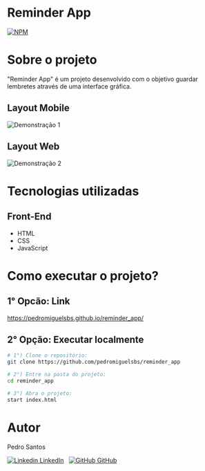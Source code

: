 # Reminder App
[![NPM](https://img.shields.io/npm/l/react)](https://github.com/pedromiguelsbs/reminder_app/blob/master/LICENSE) 

# Sobre o projeto

"Reminder App" é um projeto desenvolvido com o objetivo guardar lembretes através de uma interface gráfica.

## Layout Mobile
![Demonstração 1](https://i.imgur.com/7qa6Nws.png?1)

## Layout Web
![Demonstração 2](https://i.imgur.com/4h7jGDH.png?1)


# Tecnologias utilizadas
## Front-End
- HTML
- CSS
- JavaScript

# Como executar o projeto?

## 1° Opcão: Link
https://pedromiguelsbs.github.io/reminder_app/

## 2° Opção: Executar localmente

```bash
# 1°) Clone o repositório:
git clone https://github.com/pedromiguelsbs/reminder_app

# 2°) Entre na pasta do projeto:
cd reminder_app

# 3°) Abra o projeto:
start index.html
```

# Autor

Pedro Santos

[![Linkedin](https://i.stack.imgur.com/gVE0j.png) LinkedIn](https://www.linkedin.com/in/pedromiguelsbs/)
&nbsp;
[![GitHub](https://i.stack.imgur.com/tskMh.png) GitHub](https://github.com/pedromiguelsbs)
